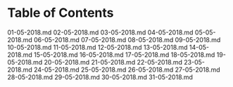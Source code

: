 # Table of Contents

01-05-2018.md
02-05-2018.md
03-05-2018.md
04-05-2018.md
05-05-2018.md
06-05-2018.md
07-05-2018.md
08-05-2018.md
09-05-2018.md
10-05-2018.md
11-05-2018.md
12-05-2018.md
13-05-2018.md
14-05-2018.md
15-05-2018.md
16-05-2018.md
17-05-2018.md
18-05-2018.md
19-05-2018.md
20-05-2018.md
21-05-2018.md
22-05-2018.md
23-05-2018.md
24-05-2018.md
25-05-2018.md
26-05-2018.md
27-05-2018.md
28-05-2018.md
29-05-2018.md
30-05-2018.md
31-05-2018.md